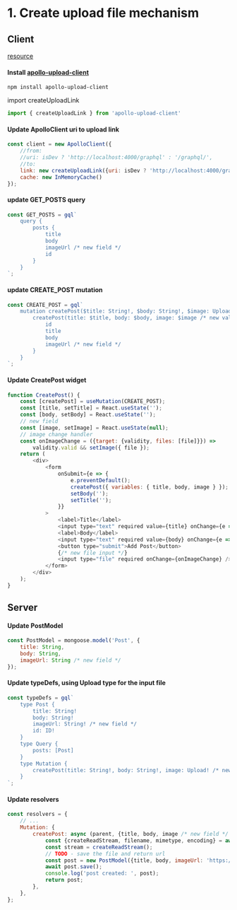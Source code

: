 # 1. Create upload file mechanism

## Client 
[resource](https://www.apollographql.com/blog/graphql-file-uploads-with-react-hooks-typescript-amazon-s3-tutorial-ef39d21066a2/)

#### Install [apollo-upload-client](https://github.com/jaydenseric/apollo-upload-client)
````
npm install apollo-upload-client
````

import createUploadLink

````javascript
import { createUploadLink } from 'apollo-upload-client'
````
#### Update ApolloClient uri to upload link
```javascript
const client = new ApolloClient({
	//from:
	//uri: isDev ? 'http://localhost:4000/graphql' : '/graphql/',
	//to:
	link: new createUploadLink({uri: isDev ? 'http://localhost:4000/graphql' : '/graphql/'}),
	cache: new InMemoryCache()
});
```
#### update GET_POSTS query
````javascript
const GET_POSTS = gql`
    query {
        posts {
            title
            body
            imageUrl /* new field */ 
            id
        }
    }
`;
````
#### update CREATE_POST mutation
````javascript
const CREATE_POST = gql`
    mutation createPost($title: String!, $body: String!, $image: Upload! /* new value */ ) {
        createPost(title: $title, body: $body, image: $image /* new value */ ) {
            id
            title
            body
            imageUrl /* new field */ 
        }
    }
`;
````
#### Update CreatePost widget
```javascript
function CreatePost() {
    const [createPost] = useMutation(CREATE_POST);
    const [title, setTitle] = React.useState('');
    const [body, setBody] = React.useState('');
    // new field
    const [image, setImage] = React.useState(null);
    // image change handler
    const onImageChange = ({target: {validity, files: [file]}}) =>
        validity.valid && setImage({ file });
    return (
        <div>
            <form
                onSubmit={e => {
                    e.preventDefault();
                    createPost({ variables: { title, body, image } });
                    setBody('');
                    setTitle('');
                }}
            >
                <label>Title</label>
                <input type="text" required value={title} onChange={e => setTitle(e.target.value)} />
                <label>Body</label>
                <input type="text" required value={body} onChange={e => setBody(e.target.value)} />
                <button type="submit">Add Post</button>
                {/* new file input */}
                <input type="file" required onChange={onImageChange} />
            </form>
        </div>
    );
}
```


## Server

#### Update PostModel
```javascript
const PostModel = mongoose.model('Post', {
    title: String,
    body: String,
    imageUrl: String /* new field */
});
```
#### Update typeDefs, using **Upload** type for the input file
```javascript
const typeDefs = gql`
    type Post {
        title: String!
        body: String!
        imageUrl: String! /* new field */ 
        id: ID!
    }
    type Query {
        posts: [Post]
    }
    type Mutation {
        createPost(title: String!, body: String!, image: Upload! /* new field */ ): Post
    }
`;
```
#### Update resolvers
```javascript
const resolvers = {
    // ...
    Mutation: {
        createPost: async (parent, {title, body, image /* new field */ }) => {
            const {createReadStream, filename, mimetype, encoding} = await image.file;
            const stream = createReadStream();
            // TODO - save the file and return url
            const post = new PostModel({title, body, imageUrl: 'https://source.unsplash.com/random'});
            await post.save();
            console.log('post created: ', post);
            return post;
        },
    },
};
```
